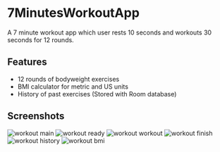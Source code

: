 
# 7MinutesWorkoutApp

A 7 minute workout app which user rests 10 seconds and workouts 30 seconds for 12 rounds.

## Features

- 12 rounds of bodyweight exercises
- BMI calculator for metric and US units
- History of past exercises (Stored with Room database)
## Screenshots

![workout main](https://user-images.githubusercontent.com/101017069/202830112-f983fb41-a51b-405b-923e-11bffb4a2c72.PNG)
![workout ready](https://user-images.githubusercontent.com/101017069/202830115-03184d58-e0d3-4faf-82f1-30ad2f57ac9b.PNG)
![workout workout](https://user-images.githubusercontent.com/101017069/202830116-7506b052-188b-42d5-a689-9ff9350c01c6.PNG)
![workout finish](https://user-images.githubusercontent.com/101017069/202830119-55d0471f-320e-4afa-9f21-0bb5ce9f49d1.PNG)
![workout history](https://user-images.githubusercontent.com/101017069/202830120-029ffa47-c297-4696-b963-ac388e182038.PNG)
![workout bmi](https://user-images.githubusercontent.com/101017069/202830118-1371cb50-ccb9-473a-aa7d-8a8ec160c484.PNG)
